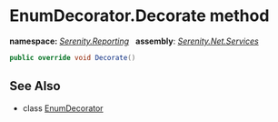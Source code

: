 # EnumDecorator.Decorate method
**namespace:** *[Serenity.Reporting](../../README.md#serenity.reporting-namespace)*   **assembly**: *[Serenity.Net.Services](../../README.md)*

```csharp
public override void Decorate()
```

## See Also

* class [EnumDecorator](../EnumDecorator.md)